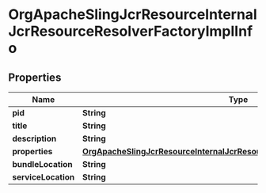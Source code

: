 

# OrgApacheSlingJcrResourceInternalJcrResourceResolverFactoryImplInfo

## Properties

Name | Type | Description | Notes
------------ | ------------- | ------------- | -------------
**pid** | **String** |  |  [optional]
**title** | **String** |  |  [optional]
**description** | **String** |  |  [optional]
**properties** | [**OrgApacheSlingJcrResourceInternalJcrResourceResolverFactoryImplProperties**](OrgApacheSlingJcrResourceInternalJcrResourceResolverFactoryImplProperties.md) |  |  [optional]
**bundleLocation** | **String** |  |  [optional]
**serviceLocation** | **String** |  |  [optional]



